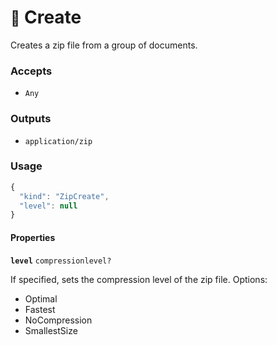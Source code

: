 # <small>:nut_and_bolt:</small> Create

Creates a zip file from a group of documents.

### Accepts

  - `Any`

### Outputs

  - `application/zip`

### Usage

```js
{
  "kind": "ZipCreate",
  "level": null
}
```
#### Properties

**`level`**  `compressionlevel?`

If specified, sets the compression level of the zip file. Options:
  
  - Optimal
  - Fastest
  - NoCompression
  - SmallestSize


